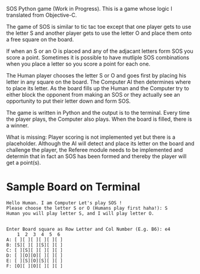 SOS Python game (Work in Progress). 
This is a game whose logic I translated from Objective-C. 

The game of SOS is similar to tic tac toe except that one player gets to use the letter S and another player gets to use the letter O and place them onto a free square on the board.

If when an S or an O is placed and any of the adjacant letters form SOS you score a point. Sometimes it is possible to have mutliple SOS combinations when you place a letter so you score a point for each one.

The Human player chooses the letter S or O and goes first by placing his letter in any square on the board. The Computer AI then determines where to place its letter. As the board fills up the Human and the Computer try to either block the opponent from making an SOS or they actually see an opportunity to put their letter down and form SOS.

The game is written in Python and the output is to the terminal. Every time the player plays, the Computer also plays. When the board is filled, there is a winner.

What is missing:
Player scoring is not implemented yet but there is a placeholder. Although the AI will detect and place its letter on the board and challenge the player, the Referee module needs to be implemented and determin that in fact an SOS has been formed and thereby the player will get a point(s).

Sample Board on Terminal
========================
```
Hello Human. I am Computer Let's play SOS !
Please choose the letter S or O (Humans play first haha!): S
Human you will play letter S, and I will play letter O. 


Enter Board square as Row Letter and Col Number (E.g. B6): e4
    1  2  3  4  5  6 
A: [ ][ ][ ][ ][ ][ ]
B: [S][ ][ ][S][ ][ ]
C: [ ][S][ ][ ][ ][ ]
D: [ ][O][O][ ][ ][ ]
E: [ ][S][O][S][ ][ ]
F: [O][ ][O][ ][ ][ ]
```
